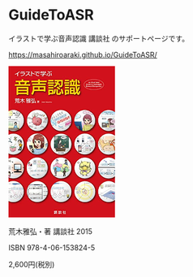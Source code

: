 # GuideToASR

イラストで学ぶ音声認識 講談社 のサポートページです。

https://masahiroaraki.github.io/GuideToASR/

<a href="http://www.kspub.co.jp/book/detail/1538245.html" target="_blank">
          <img src="images/araki15.png"/>
</a>

荒木雅弘・著 講談社 2015

ISBN 978-4-06-153824-5

2,600円(税別)
